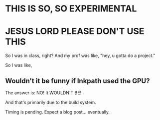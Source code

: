 # THIS IS SO, SO EXPERIMENTAL
# JESUS LORD PLEASE DON'T USE THIS

So I was in class, right? And my prof was like, "hey, u gotta do a project."

So I was like,

## Wouldn't it be funny if Inkpath used the GPU?

The answer is: NO! It WOULDN'T BE!

And that's primarily due to the build system.

Timing is pending. Expect a blog post... eventually.
